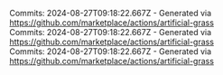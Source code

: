 Commits: 2024-08-27T09:18:22.667Z - Generated via https://github.com/marketplace/actions/artificial-grass
<br>
Commits: 2024-08-27T09:18:22.667Z - Generated via https://github.com/marketplace/actions/artificial-grass
<br>
Commits: 2024-08-27T09:18:22.667Z - Generated via https://github.com/marketplace/actions/artificial-grass
<br>
